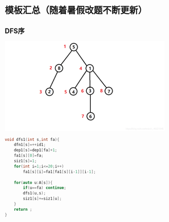 # 模板汇总（随着暑假改题不断更新）



## DFS序

![image-1](README.assets/image-1.png)

```c++
void dfs1(int s,int fa){
    dfn1[s]=++id1;
    dep1[s]=dep1[fa]+1;
    fa1[s][0]=fa;
    siz1[s]=1;
    for(int i=1;i<=20;i++)
        fa1[s][i]=fa1[fa1[s][i-1]][i-1];

    for(auto u:A[s]){
        if(u==fa) continue;
        dfs1(u,s);
        siz1[s]+=siz1[u];
    }
    return ;
}
```

